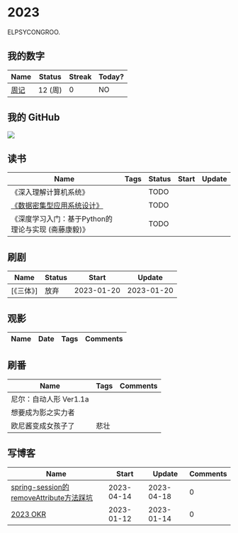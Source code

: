 # 2023

ELPSYCONGROO.

## 我的数字

<!--START_SECTION:my_number-->
| Name | Status | Streak | Today? | 
 | ---- | ---- | ---- | ---- |
| [周记](https://github.com/ParadiseWitch/2023/issues/2) | 12 (周) | 0 | NO |

<!--END_SECTION:my_number-->

## 我的 GitHub
<!-- <img align="middle" src="https://github-readme-stats-1.yihong0618.vercel.app/api?username=yihong0618&show_icons=true&&&hide_title=true&theme=radical" /> -->

![](https://ghchart.rshah.org/409ba5/ParadiseWitch)

## 读书

<!--START_SECTION:my_read-->
| Name                                                                     | Tags | Status | Start | Update |
| ------------------------------------------------------------------------ | ---- | ------ | ----- | ------ |
| 《深入理解计算机系统》                                                   |      | TODO   |       |        |
| [《数据密集型应用系统设计》](https://vonng.gitbooks.io/ddia-cn/content/) |      | TODO   |       |        |
| 《深度学习入门：基于Python的理论与实现 (斋藤康毅)》                        |      | TODO   |       |        |
<!--END_SECTION:my_read-->


## 刷剧

<!--START_SECTION:my_drama-->
| Name                                                                            | Status | Start      | Update     |
| ----------| ------ | ---------- | ---------- |
| [《三体》] | 放弃   | 2023-01-20 | 2023-01-20 |

<!--END_SECTION:my_drama-->


## 观影

<!--START_SECTION:my_movie-->
| Name | Date | Tags | Comments |
| ---- | ---- | ---- | -------- |

<!--END_SECTION:my_movie-->


## 刷番

<!--START_SECTION:my_bangumi-->
| Name                   | Tags | Comments |
| ---------------------- | ---- | -------- |
| 尼尔：自动人形 Ver1.1a |      |          |
| 想要成为影之实力者     |      |          |
| 欧尼酱变成女孩子了     | 悲壮 |          |

<!--END_SECTION:my_bangumi-->

## 写博客
<!--START_SECTION:my_blog-->
| Name | Start | Update | Comments | 
 | ---- | ---- | ---- | ---- |
| [spring-session的removeAttribute方法踩坑](https://github.com/ParadiseWitch/gitblog/issues/5) | 2023-04-14 | 2023-04-18 | 0 | 
| [2023 OKR](https://github.com/ParadiseWitch/gitblog/issues/1) | 2023-01-12 | 2023-01-14 | 0 | 

<!--END_SECTION:my_blog-->
